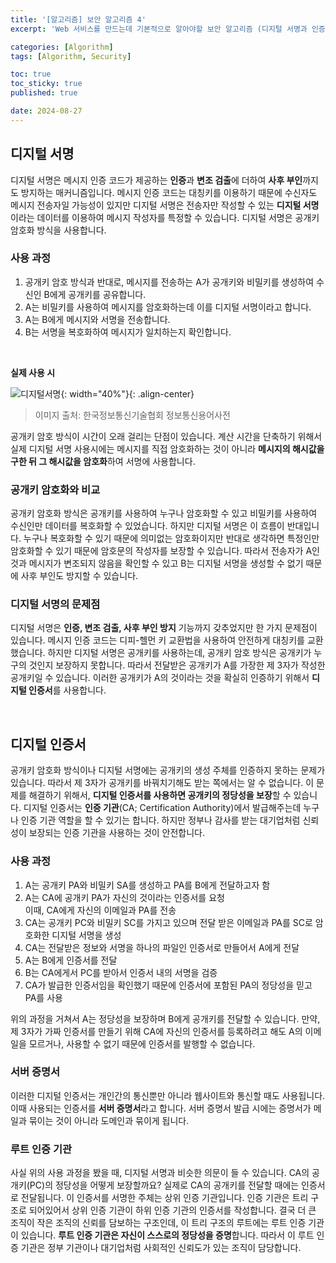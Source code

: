 ```yaml
---
title: '[알고리즘] 보안 알고리즘 4'
excerpt: 'Web 서비스를 만드는데 기본적으로 알아야할 보안 알고리즘 (디지털 서명과 인증서)'

categories: [Algorithm]
tags: [Algorithm, Security]

toc: true
toc_sticky: true
published: true

date: 2024-08-27
---
```


## 디지털 서명

디지털 서명은 메시지 인증 코드가 제공하는 **인증**과 **변조 검출**에 더하여 **사후 부인**까지도 방지하는 매커니즘입니다. 메시지 인증 코드는 대칭키를 이용하기 때문에 수신자도 메시지 전송자일 가능성이 있지만 디지털 서명은 전송자만 작성할 수 있는 **디지털 서명**이라는 데이터를 이용하여 메시지 작성자를 특정할 수 있습니다. 디지털 서명은 공개키 암호화 방식을 사용합니다.

### 사용 과정

1. 공개키 암호 방식과 반대로, 메시지를 전송하는 A가 공개키와 비밀키를 생성하여 수신인 B에게 공개키를 공유합니다.
2. A는 비밀키를 사용하여 메시지를 암호화하는데 이를 디지털 서명이라고 합니다.
3. A는 B에게 메시지와 서명을 전송합니다.
4. B는 서명을 복호화하여 메시지가 일치하는지 확인합니다.

<br>

**실제 사용 시**

![디지털서명](https://github.com/user-attachments/assets/ba74c728-bbe7-4cfe-a435-8228347f2941){: width="40%"}{: .align-center}

> 이미지 출처: 한국정보통신기술협회 정보통신용어사전

공개키 암호 방식이 시간이 오래 걸리는 단점이 있습니다. 계산 시간을 단축하기 위해서 실제 디지털 서명 사용시에는 메시지를 직접 암호화하는 것이 아니라 **메시지의 해시값을 구한 뒤 그 해시값을 암호화**하여 서명에 사용합니다.

### 공개키 암호화와 비교

공개키 암호화 방식은 공개키를 사용하여 누구나 암호화할 수 있고 비밀키를 사용하여 수신인만 데이터를 복호화할 수 있었습니다. 하지만 디지털 서명은 이 흐름이 반대입니다. 누구나 복호화할 수 있기 때문에 의미없는 암호화이지만 반대로 생각하면 특정인만 암호화할 수 있기 때문에 암호문의 작성자를 보장할 수 있습니다. 따라서 전송자가 A인 것과 메시지가 변조되지 않음을 확인할 수 있고 B는 디지털 서명을 생성할 수 없기 때문에 사후 부인도 방지할 수 있습니다.

### 디지털 서명의 문제점

디지털 서명은 **인증, 변조 검출, 사후 부인 방지** 기능까지 갖추었지만 한 가지 문제점이 있습니다. 메시지 인증 코드는 디피-헬먼 키 교환법을 사용하여 안전하게 대칭키를 교환했습니다. 하지만 디지털 서명은 공개키를 사용하는데, 공개키 암호 방식은 공개키가 누구의 것인지 보장하지 못합니다. 따라서 전달받은 공개키가 A를 가장한 제 3자가 작성한 공개키일 수 있습니다. 이러한 공개키가 A의 것이라는 것을 확실히 인증하기 위해서 **디지털 인증서**를 사용합니다.

<br>

## 디지털 인증서

공개키 암호화 방식이나 디지털 서명에는 공개키의 생성 주체를 인증하지 못하는 문제가 있습니다. 따라서 제 3자가 공개키를 바꿔치기해도 받는 쪽에서는 알 수 없습니다. 이 문제를 해결하기 위해서, **디지털 인증서를 사용하면 공개키의 정당성을 보장**할 수 있습니다. 디지털 인증서는 **인증 기관**(CA; Certification Authority)에서 발급해주는데 누구나 인증 기관 역할을 할 수 있기는 합니다. 하지만 정부나 감사를 받는 대기업처럼 신뢰성이 보장되는 인증 기관을 사용하는 것이 안전합니다.

### 사용 과정

1. A는 공개키 PA와 비밀키 SA를 생성하고 PA를 B에게 전달하고자 함
2. A는 CA에 공개키 PA가 자신의 것이라는 인증서를 요청  
   이때, CA에게 자신의 이메일과 PA를 전송
3. CA는 공개키 PC와 비밀키 SC를 가지고 있으며 전달 받은 이메일과 PA를 SC로 암호화한 디지털 서명을 생성
4. CA는 전달받은 정보와 서명을 하나의 파일인 인증서로 만들어서 A에게 전달
5. A는 B에게 인증서를 전달
6. B는 CA에게서 PC를 받아서 인증서 내의 서명을 검증
7. CA가 발급한 인증서임을 확인했기 때문에 인증서에 포함된 PA의 정당성을 믿고 PA를 사용

위의 과정을 거쳐서 A는 정당성을 보장하며 B에게 공개키를 전달할 수 있습니다. 만약, 제 3자가 가짜 인증서를 만들기 위해 CA에 자신의 인증서를 등록하려고 해도 A의 이메일을 모르거나, 사용할 수 없기 때문에 인증서를 발행할 수 없습니다.

### 서버 증명서

이러한 디지털 인증서는 개인간의 통신뿐만 아니라 웹사이트와 통신할 때도 사용됩니다. 이때 사용되는 인증서를 **서버 증명서**라고 합니다. 서버 증명서 발급 시에는 증명서가 메일과 묶이는 것이 아니라 도메인과 묶이게 됩니다.

### 루트 인증 기관

사실 위의 사용 과정을 봤을 때, 디지털 서명과 비슷한 의문이 들 수 있습니다. CA의 공개키(PC)의 정당성을 어떻게 보장할까요? 실제로 CA의 공개키를 전달할 때에는 인증서로 전달됩니다. 이 인증서를 서명한 주체는 상위 인증 기관입니다. 인증 기관은 트리 구조로 되어있어서 상위 인증 기관이 하위 인증 기관의 인증서를 작성합니다. 결국 더 큰 조직이 작은 조직의 신뢰를 담보하는 구조인데, 이 트리 구조의 루트에는 루트 인증 기관이 있습니다. **루트 인증 기관은 자신이 스스로의 정당성을 증명**합니다. 따라서 이 루트 인증 기관은 정부 기관이나 대기업처럼 사회적인 신뢰도가 있는 조직이 담당합니다.
